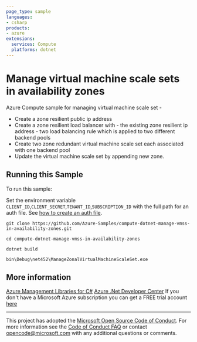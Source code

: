 ```yaml
---
page_type: sample
languages:
- csharp
products:
- azure
extensions:
  services: Compute
  platforms: dotnet
---
```


# Manage virtual machine scale sets in availability zones #

 Azure Compute sample for managing virtual machine scale set -
  - Create a zone resilient public ip address
  - Create a zone resilient load balancer with
         - the existing zone resilient ip address
         - two load balancing rule which is applied to two different backend pools
  - Create two zone redundant virtual machine scale set each associated with one backend pool
  - Update the virtual machine scale set by appending new zone.


## Running this Sample ##

To run this sample:

Set the environment variable `CLIENT_ID`,`CLIENT_SECRET`,`TENANT_ID`,`SUBSCRIPTION_ID` with the full path for an auth file. See [how to create an auth file](https://github.com/Azure/azure-libraries-for-net/blob/master/AUTH.md).

    git clone https://github.com/Azure-Samples/compute-dotnet-manage-vmss-in-availability-zones.git

    cd compute-dotnet-manage-vmss-in-availability-zones

    dotnet build

    bin\Debug\net452\ManageZonalVirtualMachineScaleSet.exe

## More information ##

[Azure Management Libraries for C#](https://github.com/Azure/azure-sdk-for-net/)
[Azure .Net Developer Center](https://azure.microsoft.com/en-us/develop/net/)
If you don't have a Microsoft Azure subscription you can get a FREE trial account [here](http://go.microsoft.com/fwlink/?LinkId=330212)

---

This project has adopted the [Microsoft Open Source Code of Conduct](https://opensource.microsoft.com/codeofconduct/). For more information see the [Code of Conduct FAQ](https://opensource.microsoft.com/codeofconduct/faq/) or contact [opencode@microsoft.com](mailto:opencode@microsoft.com) with any additional questions or comments.
